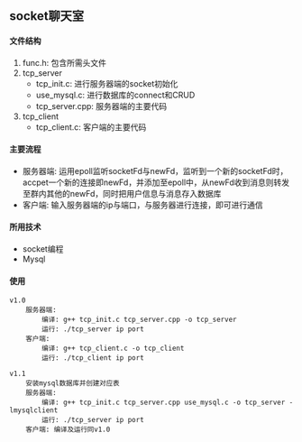 ## socket聊天室
#### 文件结构	
1. func.h: 包含所需头文件
2. tcp_server
	- tcp_init.c: 进行服务器端的socket初始化
	- use_mysql.c: 进行数据库的connect和CRUD
	- tcp_server.cpp: 服务器端的主要代码
3. tcp_client
	- tcp_client.c: 客户端的主要代码

#### 主要流程
- 服务器端: 运用epoll监听socketFd与newFd，监听到一个新的socketFd时，accpet一个新的连接即newFd，并添加至epoll中，从newFd收到消息则转发至群内其他的newFd，同时把用户信息与消息存入数据库
- 客户端: 输入服务器端的ip与端口，与服务器进行连接，即可进行通信

#### 所用技术
- socket编程
- Mysql

#### 使用
```shell
v1.0
	服务器端:
		编译: g++ tcp_init.c tcp_server.cpp -o tcp_server
		运行: ./tcp_server ip port
	客户端:
		编译: g++ tcp_client.c -o tcp_client
		运行: ./tcp_client ip port

v1.1
	安装mysql数据库并创建对应表
	服务器端:
		编译: g++ tcp_init.c tcp_server.cpp use_mysql.c -o tcp_server -lmysqlclient
		运行: ./tcp_server ip port
	客户端: 编译及运行同v1.0
```